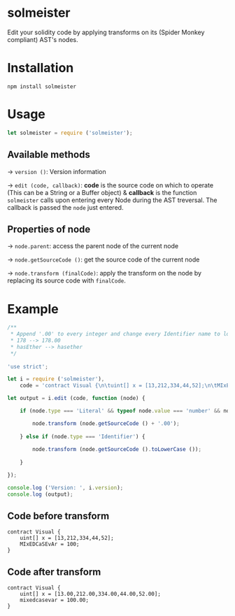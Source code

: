 # solmeister
Edit your solidity code by applying transforms on its (Spider Monkey compliant) AST's nodes.

# Installation
```
npm install solmeister
```

# Usage
```js
let solmeister = require ('solmeister');
```

## Available methods
-> ```version ()```: Version information

-> ```edit (code, callback)```: **code** is the source code on which to operate (This can be a String or a Buffer object) & **callback** is the function ```solmeister``` calls upon entering every Node during the AST treversal. The callback is passed the ```node``` just entered.

## Properties of node
-> ```node.parent```: access the parent node of the current node

-> ```node.getSourceCode ()```: get the source code of the current node

-> ```node.transform (finalCode)```: apply the transform on the node by replacing its source code with ```finalCode```.

# Example
```js
/**
 * Append '.00' to every integer and change every Identifier name to lowercase, like:
 * 178 --> 178.00
 * hasEther --> hasether
 */
 
'use strict';

let i = require ('solmeister'),
	code = 'contract Visual {\n\tuint[] x = [13,212,334,44,52];\n\tMIxEDCaSEvAr = 100;\n}';

let output = i.edit (code, function (node) {

	if (node.type === 'Literal' && typeof node.value === 'number' && node.value === parseInt (node.value)) {

		node.transform (node.getSourceCode () + '.00');
	
	} else if (node.type === 'Identifier') {
	
		node.transform (node.getSourceCode ().toLowerCase ());
	
	}

});

console.log ('Version: ', i.version);
console.log (output);
```

## Code before transform
```
contract Visual {
	uint[] x = [13,212,334,44,52];
	MIxEDCaSEvAr = 100;
}
```

## Code after transform
```
contract Visual {
	uint[] x = [13.00,212.00,334.00,44.00,52.00];
	mixedcasevar = 100.00;
}
```
